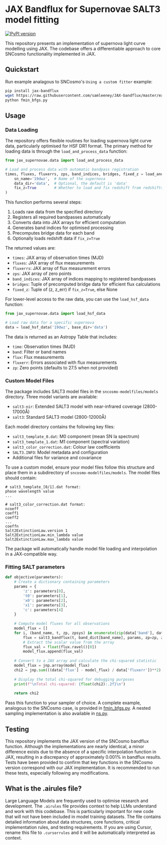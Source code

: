# JAX Bandflux for Supernovae SALT3 model fitting

[![PyPI version](https://badge.fury.io/py/jax-bandflux.svg)](https://badge.fury.io/py/jax-bandflux)

This repository presents an implementation of supernova light curve modelling using JAX. The codebase offers a differentiable approach to core SNCosmo functionality implemented in JAX.

## Quickstart
Run example analagous to SNCosmo's `Using a custom fitter` example:

```bash
pip install jax-bandflux
wget https://raw.githubusercontent.com/samleeney/JAX-bandflux/master/examples/fmin_bfgs.py
python fmin_bfgs.py
```

## Usage

### Data Loading

The repository offers flexible routines for loading supernova light curve data, particularly optimised for HSF DR1 format. The primary method for loading data is through the `load_and_process_data` function:

```python
from jax_supernovae.data import load_and_process_data

# Load and process data with automatic bandpass registration
times, fluxes, fluxerrs, zps, band_indices, bridges, fixed_z = load_and_process_data(
    sn_name='19dwz',  # Name of the supernova
    data_dir='data',  # Optional, the default is 'data'
    fix_z=True        # Whether to load and fix redshift from redshifts.dat
)
```

This function performs several steps:
1. Loads raw data from the specified directory
2. Registers all required bandpasses automatically
3. Converts data into JAX arrays for efficient computation
4. Generates band indices for optimised processing
5. Precomputes bridge data for each band
6. Optionally loads redshift data if `fix_z=True`

The returned values are:
- `times`: JAX array of observation times (MJD)
- `fluxes`: JAX array of flux measurements
- `fluxerrs`: JAX array of flux measurement errors
- `zps`: JAX array of zero points
- `band_indices`: JAX array of indices mapping to registered bandpasses
- `bridges`: Tuple of precomputed bridge data for efficient flux calculations
- `fixed_z`: Tuple of (z, z_err) if `fix_z=True`, else None

For lower-level access to the raw data, you can use the `load_hsf_data` function:

```python
from jax_supernovae.data import load_hsf_data

# Load raw data for a specific supernova
data = load_hsf_data('19dwz', base_dir='data')
```

The data is returned as an Astropy Table that includes:
- `time`: Observation times (MJD)
- `band`: Filter or band names
- `flux`: Flux measurements
- `fluxerr`: Errors associated with flux measurements
- `zp`: Zero points (defaults to 27.5 when not provided)

### Custom Model Files

The package includes SALT3 model files in the `sncosmo-modelfiles/models` directory. Three model variants are available:

- `salt3-nir`: Extended SALT3 model with near-infrared coverage (2800-17000Å)
- `salt3`: Standard SALT3 model (2800-12000Å)

Each model directory contains the following key files:
- `salt3_template_0.dat`: M0 component (mean SN Ia spectrum)
- `salt3_template_1.dat`: M1 component (spectral variation)
- `salt3_color_correction.dat`: Colour law coefficients
- `SALT3.INFO`: Model metadata and configuration
- Additional files for variance and covariance

To use a custom model, ensure your model files follow this structure and place them in a subdirectory of `sncosmo-modelfiles/models`. The model files should contain:

```plaintext
# salt3_template_[0/1].dat format:
phase wavelength value
...

# salt3_color_correction.dat format:
ncoeff
coeff1
coeff2
...
coeffn
Salt2ExtinctionLaw.version 1
Salt2ExtinctionLaw.min_lambda value
Salt2ExtinctionLaw.max_lambda value
```

The package will automatically handle model file loading and interpolation in a JAX-compatible way.

### Fitting SALT parameters

```python
def objective(parameters):
    # Create a dictionary containing parameters
    params = {
        'z': parameters[0],
        't0': parameters[1],
        'x0': parameters[2],
        'x1': parameters[3],
        'c': parameters[4]
    }
    
    # Compute model fluxes for all observations
    model_flux = []
    for i, (band_name, t, zp, zpsys) in enumerate(zip(data['band'], data['time'], data['zp'], data['zpsys'])):
        flux = salt3_bandflux(t, band_dict[band_name], params, zp=zp, zpsys=zpsys)
        # Extract the scalar value from the array
        flux_val = float(flux.ravel()[0])
        model_flux.append(flux_val)
    
    # Convert to a JAX array and calculate the chi-squared statistic
    model_flux = jnp.array(model_flux)
    chi2 = jnp.sum(((data['flux'] - model_flux) / data['fluxerr'])**2)
    
    # Display the total chi-squared for debugging purposes
    print(f"\nTotal chi-squared: {float(chi2):.2f}\n")
    
    return chi2
```

Pass this function to your sampler of choice. A complete example, analogous to the SNCosmo case, is provided in [fmin_bfgs.py](fmin_bfgs.py). A nested sampling implementation is also available in [ns.py](ns.py).

## Testing

This repository implements the JAX version of the SNCosmo bandflux function. Although the implementations are nearly identical, a minor difference exists due to the absence of a specific interpolation function in JAX, resulting in a discrepancy of approximately 0.001% in bandflux results. Tests have been provided to confirm that key functions in the SNCosmo version correspond with our JAX implementation. It is recommended to run these tests, especially following any modifications.

## What is the .airules file?

Large Language Models are frequently used to optimise research and development. The `.airules` file provides context to help LLMs understand and work with this codebase. This is particularly important for new code that will not have been included in model training datasets. The file contains detailed information about data structures, core functions, critical implementation rules, and testing requirements. If you are using Cursor, rename this file to `.cursorrules` and it will be automatically interpreted as context.